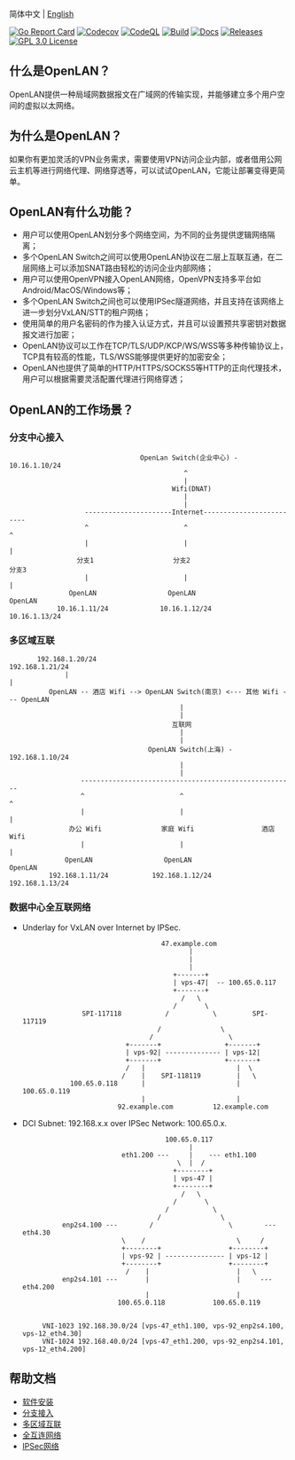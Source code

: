 
简体中文 | [English](./README.en.md)

[![Go Report Card](https://goreportcard.com/badge/github.com/luscis/openlan)](https://goreportcard.com/report/luscis/openlan)
[![Codecov](https://codecov.io/gh/luscis/openlan/branch/master/graph/badge.svg)](https://codecov.io/gh/luscis/openlan)
[![CodeQL](https://github.com/luscis/openlan/actions/workflows/codeql.yml/badge.svg)](https://github.com/luscis/openlan/actions/workflows/codeql.yml)
[![Build](https://github.com/luscis/openlan/actions/workflows/ubuntu.yml/badge.svg)](https://github.com/luscis/openlan/actions/workflows/ubuntu.yml)
[![Docs](https://img.shields.io/badge/docs-latest-green.svg)](https://github.com/luscis/openlan/tree/master/docs)
[![Releases](https://img.shields.io/github/release/luscis/openlan/all.svg?style=flat-square)](https://github.com/luscis/openlan/releases)
[![GPL 3.0 License](https://img.shields.io/badge/License-GPL%203.0-blue.svg)](LICENSE)

## 什么是OpenLAN？

OpenLAN提供一种局域网数据报文在广域网的传输实现，并能够建立多个用户空间的虚拟以太网络。

## 为什么是OpenLAN？

如果你有更加灵活的VPN业务需求，需要使用VPN访问企业内部，或者借用公网云主机等进行网络代理、网络穿透等，可以试试OpenLAN，它能让部署变得更简单。

## OpenLAN有什么功能？

* 用户可以使用OpenLAN划分多个网络空间，为不同的业务提供逻辑网络隔离；
* 多个OpenLAN Switch之间可以使用OpenLAN协议在二层上互联互通，在二层网络上可以添加SNAT路由轻松的访问企业内部网络；
* 用户可以使用OpenVPN接入OpenLAN网络，OpenVPN支持多平台如Android/MacOS/Windows等；
* 多个OpenLAN Switch之间也可以使用IPSec隧道网络，并且支持在该网络上进一步划分VxLAN/STT的租户网络；
* 使用简单的用户名密码的作为接入认证方式，并且可以设置预共享密钥对数据报文进行加密；
* OpenLAN协议可以工作在TCP/TLS/UDP/KCP/WS/WSS等多种传输协议上，TCP具有较高的性能，TLS/WSS能够提供更好的加密安全；
* OpenLAN也提供了简单的HTTP/HTTPS/SOCKS5等HTTP的正向代理技术，用户可以根据需要灵活配置代理进行网络穿透；


## OpenLAN的工作场景？
### 分支中心接入

                                     OpenLan Switch(企业中心) - 10.16.1.10/24
                                                ^
                                                |
                                             Wifi(DNAT)
                                                |
                                                |
                       ----------------------Internet-------------------------
                       ^                        ^                           ^
                       |                        |                           |
                     分支1                    分支2                        分支3     
                       |                        |                           |
                   OpenLAN                  OpenLAN                      OpenLAN
                10.16.1.11/24             10.16.1.12/24                10.16.1.13/24
                 

### 多区域互联

           192.168.1.20/24                                                  192.168.1.21/24
                  |                                                                |
              OpenLAN -- 酒店 Wifi --> OpenLAN Switch(南京) <--- 其他 Wifi --- OpenLAN
                                               |
                                               |
                                             互联网
                                               |
                                               |
                                       OpenLAN Switch(上海) - 192.168.1.10/24
                                               |
                                               |
                      ------------------------------------------------------
                      ^                        ^                           ^
                      |                        |                           |
                   办公 Wifi               家庭 Wifi                 酒店 Wifi     
                      |                        |                           |
                  OpenLAN                  OpenLAN                     OpenLAN
              192.168.1.11/24           192.168.1.12/24             192.168.1.13/24

### 数据中心全互联网络

* Underlay for VxLAN over Internet by IPSec.

                                         47.example.com
                                                |
                                                |
                                                |
                                            +-------+
                                            | vps-47|  -- 100.65.0.117
                                            +-------+
                                              /   \
                                            /       \
                     SPI-117118           /           \         SPI-117119
                                        /               \
                                      /                   \
                                +-------+                +-------+
                                | vps-92| -------------- | vps-12|
                                +-------+                +-------+
                                /   |                       |  \ 
                               /    |    SPI-118119         |   \
                  100.65.0.118      |                       |    100.65.0.119
                                    |                       |
                              92.example.com          12.example.com
                                            
                                            

* DCI Subnet: 192.168.x.x over IPSec Network: 100.65.0.x.

                                          100.65.0.117
                                                |
                               eth1.200 ---     |    --- eth1.100
                                             \  |  /
                                            +--------+
                                            | vps-47 |
                                            +--------+
                                              /   \
                                            /       \                   
                                          /           \                 
                                        /               \
                enp2s4.100 ---        /                   \        --- eth4.30
                               \    /                       \     /
                               +--------+                 +--------+
                               | vps-92 | --------------- | vps-12 |
                               +--------+                 +--------+
                                /    |                      |   \
                enp2s4.101 ---       |                      |     --- eth4.200
                                     |                      |
                              100.65.0.118            100.65.0.119


           VNI-1023 192.168.30.0/24 [vps-47_eth1.100, vps-92_enp2s4.100, vps-12_eth4.30]
           VNI-1024 192.168.40.0/24 [vps-47_eth1.200, vps-92_enp2s4.101, vps-12_eth4.200]


## 帮助文档
- [软件安装](docs/install.md)
- [分支接入](docs/central.md)
- [多区域互联](docs/multiarea.md)
- [全互连网络](docs/fabric.md)
- [IPSec网络](docs/ipsec.md)
